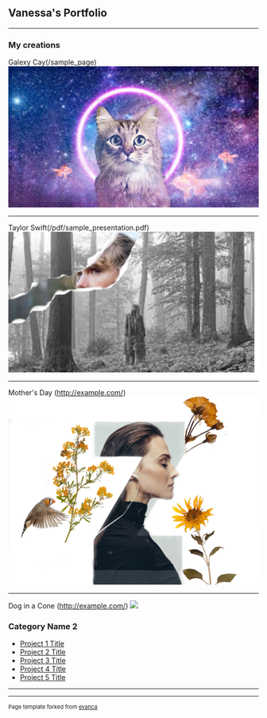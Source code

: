 ## Vanessa's Portfolio

---

### My creations 

Galexy Cay(/sample_page)
<img src="images/untitled.jpg?raw=true"/>

---
Taylor Swift(/pdf/sample_presentation.pdf)
<img src="images/Taylor.png?raw=true"/>

---
Mother's Day (http://example.com/)
<img src="images/mothers day poster by vanessa (1).png?raw=true"/>

---
Dog in a Cone (http://example.com/)
<img src="images/Photo Mashup Proect by Vanessa.png?raw=true"/>

### Category Name 2

- [Project 1 Title](http://example.com/)
- [Project 2 Title](http://example.com/)
- [Project 3 Title](http://example.com/)
- [Project 4 Title](http://example.com/)
- [Project 5 Title](http://example.com/)

---




---
<p style="font-size:11px">Page template forked from <a href="https://github.com/evanca/quick-portfolio">evanca</a></p>
<!-- Remove above link if you don't want to attibute -->
